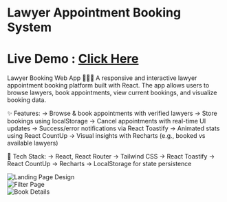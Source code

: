# Lawyer Appointment Booking System

# Live Demo : [Click Here](https://lawyer-appointment-booking-system.vercel.app/)

Lawyer Booking Web App 🧑‍⚖️📅
A responsive and interactive lawyer appointment booking platform built with React. The app allows users to browse lawyers, book appointments, view current bookings, and visualize booking data.

✨ Features:
-> Browse & book appointments with verified lawyers
-> Store bookings using localStorage
-> Cancel appointments with real-time UI updates
-> Success/error notifications via React Toastify
-> Animated stats using React CountUp
-> Visual insights with Recharts (e.g., booked vs available lawyers)

🔧 Tech Stack:
-> React, React Router
-> Tailwind CSS
-> React Toastify
-> React CountUp
-> Recharts
-> LocalStorage for state persistence

![Landing Page Design](/assets/landingPage.png)  
![Filter Page](/assets/LawyerDetails.png)  
![Book Details](/assets/LawyerAppointment.png)
